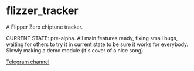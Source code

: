 # flizzer_tracker
 A Flipper Zero chiptune tracker.

CURRENT STATE: pre-alpha. All main features ready, fixing small bugs, waiting for others to try it in current state to be sure it works for everybody. Slowly making a demo module (it's cover of a nice song).

[Telegram channel](https://t.me/flizzer_tracker)
